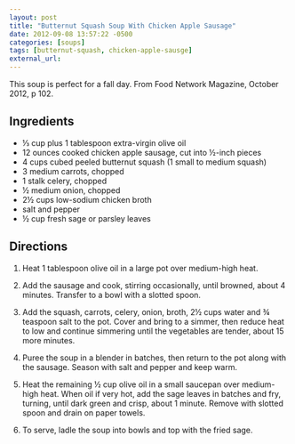```yaml
---
layout: post
title: "Butternut Squash Soup With Chicken Apple Sausage"
date: 2012-09-08 13:57:22 -0500
categories: [soups]
tags: [butternut-squash, chicken-apple-sausge]
external_url: 
---
```

This soup is perfect for a fall day. From Food Network Magazine, October 2012, p 102.


## Ingredients

* &frac13; cup plus 1 tablespoon extra-virgin olive oil
* 12 ounces cooked chicken apple sausage, cut into &frac12;-inch pieces
* 4 cups cubed peeled butternut squash (1 small to medium squash)
* 3 medium carrots, chopped
* 1 stalk celery, chopped
* &frac12; medium onion, chopped
* 2&frac12; cups low-sodium chicken broth
* salt and pepper
* &frac12; cup fresh sage or parsley leaves


## Directions

1.  Heat 1 tablespoon olive oil in a large pot over medium-high heat.

1.  Add the sausage and cook, stirring occasionally, until browned, about 4 minutes. Transfer to a bowl with a slotted spoon.

1.  Add the squash, carrots, celery, onion, broth, 2&frac12; cups water and &frac34; teaspoon salt to the pot. Cover and bring to a simmer, then reduce heat to low and continue simmering until the vegetables are tender, about 15 more minutes.

1.  Puree the soup in a blender in batches, then return to the pot along with the sausage. Season with salt and pepper and keep warm.

1.  Heat the remaining &frac12; cup olive oil in a small saucepan over medium-high heat. When oil if very hot, add the sage leaves in batches and fry, turning, until dark green and crisp, about 1 minute. Remove with slotted spoon and drain on paper towels.

1.  To serve, ladle the soup into bowls and top with the fried sage.


